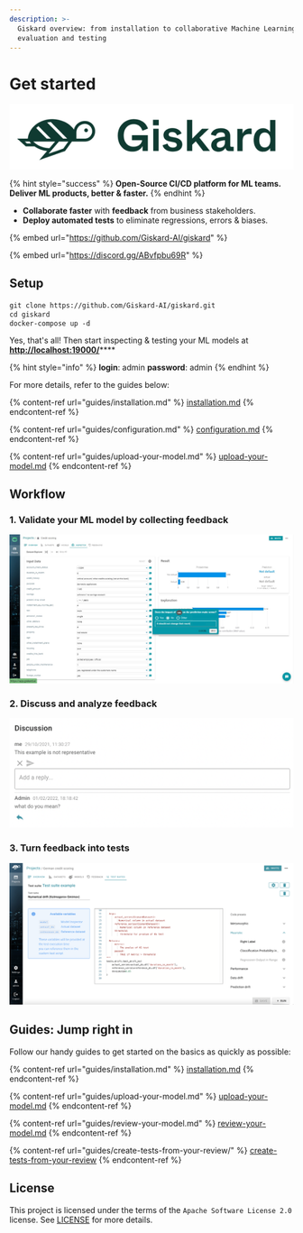 ```yaml
---
description: >-
  Giskard overview: from installation to collaborative Machine Learning model
  evaluation and testing
---
```


# Get started



![](<.gitbook/assets/Screenshot 2022-06-01 at 10.15.28 (1).png>)

{% hint style="success" %}
**Open-Source CI/CD platform for ML teams. Deliver ML products, better & faster.**&#x20;
{% endhint %}

* **Collaborate faster** with **feedback** from business stakeholders.
* **Deploy automated tests** to eliminate regressions, errors & biases.

{% embed url="https://github.com/Giskard-AI/giskard" %}

{% embed url="https://discord.gg/ABvfpbu69R" %}

## Setup

```batch
git clone https://github.com/Giskard-AI/giskard.git
cd giskard
docker-compose up -d
```

Yes, that's all!  Then start inspecting & testing your ML models at [**http://localhost:19000/**](http://localhost:19000/)****

{% hint style="info" %}
**login**: admin  **password**: admin
{% endhint %}

For more details, refer to the guides below:

{% content-ref url="guides/installation.md" %}
[installation.md](guides/installation.md)
{% endcontent-ref %}

{% content-ref url="guides/configuration.md" %}
[configuration.md](guides/configuration.md)
{% endcontent-ref %}

{% content-ref url="guides/upload-your-model.md" %}
[upload-your-model.md](guides/upload-your-model.md)
{% endcontent-ref %}

## Workflow

### 1. Validate your ML model by collecting feedback

![AI Inspect Session](<.gitbook/assets/Give feedbcack.jpg>)

### 2. Discuss and analyze feedback

![Feedback on ML model](<.gitbook/assets/Screenshot 2022-03-08 at 10.00.08.png>)

### 3. Turn feedback into tests

![Automated ML Testing with Giskard](<.gitbook/assets/Screenshot 2022-07-18 at 10.29.32.png>)

## Guides: Jump right in

Follow our handy guides to get started on the basics as quickly as possible:

{% content-ref url="guides/installation.md" %}
[installation.md](guides/installation.md)
{% endcontent-ref %}

{% content-ref url="guides/upload-your-model.md" %}
[upload-your-model.md](guides/upload-your-model.md)
{% endcontent-ref %}

{% content-ref url="guides/review-your-model.md" %}
[review-your-model.md](guides/review-your-model.md)
{% endcontent-ref %}

{% content-ref url="guides/create-tests-from-your-review/" %}
[create-tests-from-your-review](guides/create-tests-from-your-review/)
{% endcontent-ref %}

## License

This project is licensed under the terms of the `Apache Software License 2.0` license. See [LICENSE](https://github.com/Giskard-AI/giskard/blob/main/LICENSE) for more details.
